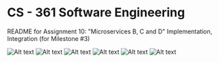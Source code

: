 <h1>CS - 361 Software Engineering</h1>
README for Assignment 10: "Microservices B, C and D" Implementation, Integration (for Milestone #3)

![Alt text](./README_images/image1.png)
![Alt text](./README_images/image2.png)
![Alt text](./README_images/image3.png)
![Alt text](./README_images/image4.png)
![Alt text](./README_images/image5.png)
![Alt text](./README_images/image6.png)
